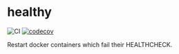 # healthy

![CI](https://github.com/JimMadge/healthy/workflows/CI/badge.svg)
[![codecov](https://codecov.io/gh/JimMadge/healthy/branch/main/graph/badge.svg?token=4T6H1FW6IO)](https://codecov.io/gh/JimMadge/healthy)

Restart docker containers which fail their HEALTHCHECK.
